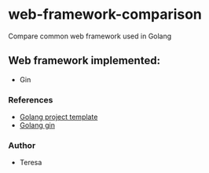 # web-framework-comparison
Compare common web framework used in Golang

## Web framework implemented:
- Gin

### References
- [Golang project template](https://github.com/golang-standards/project-layout)
- [Golang gin](https://github.com/gin-gonic/gin)

### Author
- Teresa
